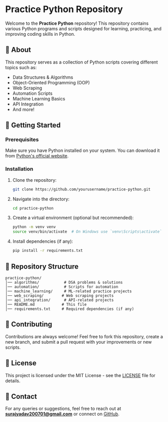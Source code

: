 # Practice Python Repository

Welcome to the **Practice Python** repository! This repository contains various Python programs and scripts designed for learning, practicing, and improving coding skills in Python.

## 📌 About
This repository serves as a collection of Python scripts covering different topics such as:
- Data Structures & Algorithms
- Object-Oriented Programming (OOP)
- Web Scraping
- Automation Scripts
- Machine Learning Basics
- API Integration
- And more!

## 🚀 Getting Started
### Prerequisites
Make sure you have Python installed on your system. You can download it from [Python's official website](https://www.python.org/).

### Installation
1. Clone the repository:
   ```bash
   git clone https://github.com/yourusername/practice-python.git
   ```
2. Navigate into the directory:
   ```bash
   cd practice-python
   ```
3. Create a virtual environment (optional but recommended):
   ```bash
   python -m venv venv
   source venv/bin/activate  # On Windows use `venv\Scripts\activate`
   ```
4. Install dependencies (if any):
   ```bash
   pip install -r requirements.txt
   ```

## 📂 Repository Structure
```
practice-python/
│── algorithms/           # DSA problems & solutions
│── automation/           # Scripts for automation
│── machine_learning/     # ML-related practice projects
│── web_scraping/        # Web scraping projects
│── api_integration/      # API-related projects
│── README.md            # This file
│── requirements.txt     # Required dependencies (if any)
```

## 🤝 Contributing
Contributions are always welcome! Feel free to fork this repository, create a new branch, and submit a pull request with your improvements or new scripts.

## 📜 License
This project is licensed under the MIT License - see the [LICENSE](LICENSE) file for details.

## 📧 Contact
For any queries or suggestions, feel free to reach out at **surajyadav200701@gmail.com** or connect on [GitHub](https://github.com/yourusername).

